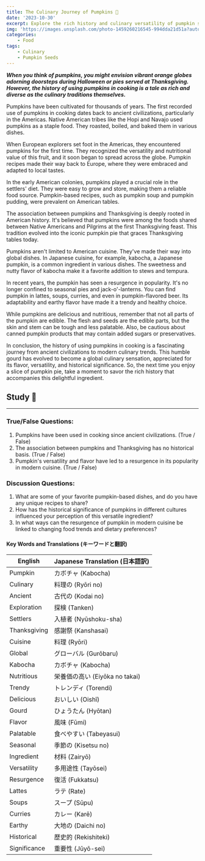 ```yaml
---
title: The Culinary Journey of Pumpkins 🎃
date: '2023-10-30'
excerpt: Explore the rich history and culinary versatility of pumpkin seeds, from Mexican cuisine to unique oils and spirits. Learn about their cultural significance.
img: 'https://images.unsplash.com/photo-1459260216545-994dda21d51a?auto=format&fit=crop&q=80&w=2070&ixlib=rb-4.0.3&ixid=M3wxMjA3fDB8MHxwaG90by1wYWdlfHx8fGVufDB8fHx8fA%3D%3D'
categories:
    - Food
tags:
    - Culinary
    - Pumpkin Seeds
---
```



***When you think of pumpkins, you might envision vibrant orange globes adorning doorsteps during Halloween or pies served at Thanksgiving. However, the history of using pumpkins in cooking is a tale as rich and diverse as the culinary traditions themselves.***

Pumpkins have been cultivated for thousands of years. The first recorded use of pumpkins in cooking dates back to ancient civilizations, particularly in the Americas. Native American tribes like the Hopi and Navajo used pumpkins as a staple food. They roasted, boiled, and baked them in various dishes.

When European explorers set foot in the Americas, they encountered pumpkins for the first time. They recognized the versatility and nutritional value of this fruit, and it soon began to spread across the globe. Pumpkin recipes made their way back to Europe, where they were embraced and adapted to local tastes.


In the early American colonies, pumpkins played a crucial role in the settlers' diet. They were easy to grow and store, making them a reliable food source. Pumpkin-based recipes, such as pumpkin soup and pumpkin pudding, were prevalent on American tables.

The association between pumpkins and Thanksgiving is deeply rooted in American history. It's believed that pumpkins were among the foods shared between Native Americans and Pilgrims at the first Thanksgiving feast. This tradition evolved into the iconic pumpkin pie that graces Thanksgiving tables today.

Pumpkins aren't limited to American cuisine. They've made their way into global dishes. In Japanese cuisine, for example, kabocha, a Japanese pumpkin, is a common ingredient in various dishes. The sweetness and nutty flavor of kabocha make it a favorite addition to stews and tempura.

In recent years, the pumpkin has seen a resurgence in popularity. It's no longer confined to seasonal pies and jack-o'-lanterns. You can find pumpkin in lattes, soups, curries, and even in pumpkin-flavored beer. Its adaptability and earthy flavor have made it a trendy and healthy choice.

While pumpkins are delicious and nutritious, remember that not all parts of the pumpkin are edible. The flesh and seeds are the edible parts, but the skin and stem can be tough and less palatable. Also, be cautious about canned pumpkin products that may contain added sugars or preservatives.

In conclusion, the history of using pumpkins in cooking is a fascinating journey from ancient civilizations to modern culinary trends. This humble gourd has evolved to become a global culinary sensation, appreciated for its flavor, versatility, and historical significance. So, the next time you enjoy a slice of pumpkin pie, take a moment to savor the rich history that accompanies this delightful ingredient.

## Study 📝 
---

### True/False Questions:
1. Pumpkins have been used in cooking since ancient civilizations. (True / False)
2. The association between pumpkins and Thanksgiving has no historical basis. (True / False)
3. Pumpkin's versatility and flavor have led to a resurgence in its popularity in modern cuisine. (True / False)

### Discussion Questions:
1. What are some of your favorite pumpkin-based dishes, and do you have any unique recipes to share?
2. How has the historical significance of pumpkins in different cultures influenced your perception of this versatile ingredient?
3. In what ways can the resurgence of pumpkin in modern cuisine be linked to changing food trends and dietary preferences?

#### Key Words and Translations (キーワードと翻訳)

| English           | Japanese Translation (日本語訳) |
|-------------------|-----------------------------|
| Pumpkin           | カボチャ (Kabocha)           |
| Culinary          | 料理の (Ryōri no)           |
| Ancient           | 古代の (Kodai no)            |
| Exploration       | 探検 (Tanken)               |
| Settlers          | 入植者 (Nyūshoku-sha)       |
| Thanksgiving      | 感謝祭 (Kanshasai)           |
| Cuisine           | 料理 (Ryōri)                |
| Global            | グローバル (Gurōbaru)         |
| Kabocha           | カボチャ (Kabocha)           |
| Nutritious        | 栄養価の高い (Eiyōka no takai) |
| Trendy            | トレンディ (Torendi)         |
| Delicious         | おいしい (Oishī)             |
| Gourd             | ひょうたん (Hyōtan)          |
| Flavor            | 風味 (Fūmi)                 |
| Palatable         | 食べやすい (Tabeyasui)       |
| Seasonal          | 季節の (Kisetsu no)           |
| Ingredient        | 材料 (Zairyō)                |
| Versatility       | 多用途性 (Tayōsei)           |
| Resurgence       | 復活 (Fukkatsu)              |
| Lattes            | ラテ (Rate)                 |
| Soups             | スープ (Sūpu)               |
| Curries           | カレー (Karē)               |
| Earthy            | 大地の (Daichi no)           |
| Historical        | 歴史的 (Rekishiteki)         |
| Significance      | 重要性 (Jūyō-sei)            |

